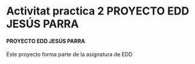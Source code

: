# Activitat practica 2 PROYECTO EDD JESÚS PARRA

#### PROYECTO EDD JESÚS PARRA
Este proyecto forma parte de la asignatura de EDD
